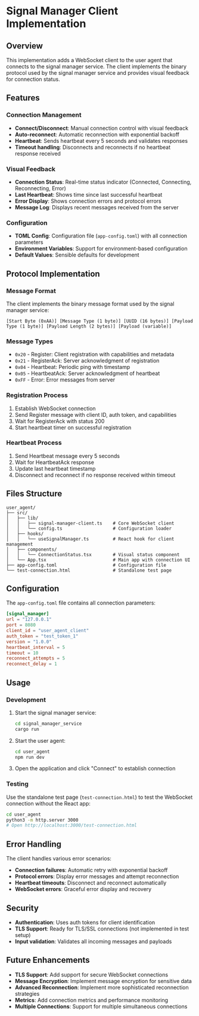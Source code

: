 # Signal Manager Client Implementation

## Overview

This implementation adds a WebSocket client to the user agent that connects to the signal manager service. The client implements the binary protocol used by the signal manager service and provides visual feedback for connection status.

## Features

### Connection Management
- **Connect/Disconnect**: Manual connection control with visual feedback
- **Auto-reconnect**: Automatic reconnection with exponential backoff
- **Heartbeat**: Sends heartbeat every 5 seconds and validates responses
- **Timeout handling**: Disconnects and reconnects if no heartbeat response received

### Visual Feedback
- **Connection Status**: Real-time status indicator (Connected, Connecting, Reconnecting, Error)
- **Last Heartbeat**: Shows time since last successful heartbeat
- **Error Display**: Shows connection errors and protocol errors
- **Message Log**: Displays recent messages received from the server

### Configuration
- **TOML Config**: Configuration file (`app-config.toml`) with all connection parameters
- **Environment Variables**: Support for environment-based configuration
- **Default Values**: Sensible defaults for development

## Protocol Implementation

### Message Format
The client implements the binary message format used by the signal manager service:

```
[Start Byte (0xAA)] [Message Type (1 byte)] [UUID (16 bytes)] [Payload Type (1 byte)] [Payload Length (2 bytes)] [Payload (variable)]
```

### Message Types
- `0x20` - Register: Client registration with capabilities and metadata
- `0x21` - RegisterAck: Server acknowledgment of registration
- `0x04` - Heartbeat: Periodic ping with timestamp
- `0x05` - HeartbeatAck: Server acknowledgment of heartbeat
- `0xFF` - Error: Error messages from server

### Registration Process
1. Establish WebSocket connection
2. Send Register message with client ID, auth token, and capabilities
3. Wait for RegisterAck with status 200
4. Start heartbeat timer on successful registration

### Heartbeat Process
1. Send Heartbeat message every 5 seconds
2. Wait for HeartbeatAck response
3. Update last heartbeat timestamp
4. Disconnect and reconnect if no response received within timeout

## Files Structure

```
user_agent/
├── src/
│   ├── lib/
│   │   ├── signal-manager-client.ts    # Core WebSocket client
│   │   └── config.ts                   # Configuration loader
│   ├── hooks/
│   │   └── useSignalManager.ts         # React hook for client management
│   ├── components/
│   │   └── ConnectionStatus.tsx        # Visual status component
│   └── App.tsx                         # Main app with connection UI
├── app-config.toml                     # Configuration file
└── test-connection.html                # Standalone test page
```

## Configuration

The `app-config.toml` file contains all connection parameters:

```toml
[signal_manager]
url = "127.0.0.1"
port = 8080
client_id = "user_agent_client"
auth_token = "test_token_1"
version = "1.0.0"
heartbeat_interval = 5
timeout = 10
reconnect_attempts = 5
reconnect_delay = 1
```

## Usage

### Development
1. Start the signal manager service:
   ```bash
   cd signal_manager_service
   cargo run
   ```

2. Start the user agent:
   ```bash
   cd user_agent
   npm run dev
   ```

3. Open the application and click "Connect" to establish connection

### Testing
Use the standalone test page (`test-connection.html`) to test the WebSocket connection without the React app:

```bash
cd user_agent
python3 -m http.server 3000
# Open http://localhost:3000/test-connection.html
```

## Error Handling

The client handles various error scenarios:

- **Connection failures**: Automatic retry with exponential backoff
- **Protocol errors**: Display error messages and attempt reconnection
- **Heartbeat timeouts**: Disconnect and reconnect automatically
- **WebSocket errors**: Graceful error display and recovery

## Security

- **Authentication**: Uses auth tokens for client identification
- **TLS Support**: Ready for TLS/SSL connections (not implemented in test setup)
- **Input validation**: Validates all incoming messages and payloads

## Future Enhancements

- **TLS Support**: Add support for secure WebSocket connections
- **Message Encryption**: Implement message encryption for sensitive data
- **Advanced Reconnection**: Implement more sophisticated reconnection strategies
- **Metrics**: Add connection metrics and performance monitoring
- **Multiple Connections**: Support for multiple simultaneous connections 